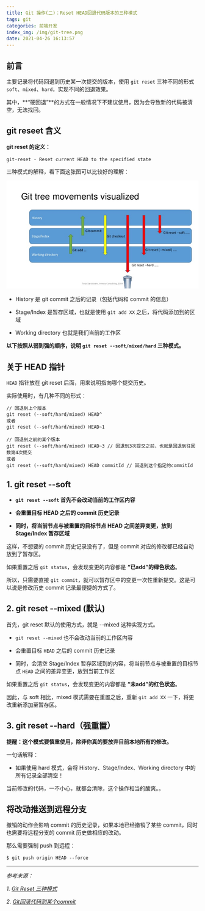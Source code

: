 ```yaml
---
title: Git 操作(二)：Reset HEAD回退代码版本的三种模式
tags: git
categories: 前端开发
index_img: /img/git-tree.png
date: 2021-04-26 16:13:57
---
```



## 前言

主要记录将代码回退到历史某一次提交的版本，使用 `git reset` 三种不同的形式 `soft`、`mixed`、`hard`，实现不同的回退效果。

其中，**“硬回退”**的方式在一般情况下不建议使用，因为会导致新的代码被清空，无法找回。

<!-- more -->

## git reseet 含义

**git reset 的定义：**

`git-reset - Reset current HEAD to the specified state`

三种模式的解释，看下面这张图可以比较好的理解：

![git](/img/git-tree.png)

- History 是 git commit 之后的记录（包括代码和 commit 的信息）

- Stage/Index 是暂存区域，也就是使用 `git add XX` 之后，将代码添加到的区域

- Working directory 也就是我们当前的工作区

**以下按照从弱到强的顺序，说明 `git reset --soft/mixed/hard` 三种模式。**

## 关于 HEAD 指针

`HEAD` 指针放在 git reset 后面，用来说明指向哪个提交历史。

实际使用时，有几种不同的形式：

```
// 回退到上个版本
git reset (--soft/hard/mixed) HEAD^
或者
git reset (--soft/hard/mixed) HEAD~1

// 回退到之前的某个版本
git reset (--soft/hard/mixed) HEAD~3 // 回退到3次提交之前，也就是回退到往回数第4次提交
或者
git reset (--soft/hard/mixed) HEAD commitId // 回退到这个指定的commitId
```

## 1. git reset --soft

- **`git reset --soft` 首先不会改动当前的工作区内容**

- **会重置目标 HEAD 之后的 commit 历史记录**

- **同时，将当前节点与被重置的目标节点 HEAD 之间差异变更，放到 Stage/Index 暂存区域**

这样，不想要的 commit 历史记录没有了，但是 commit 对应的修改都已经自动放到了暂存区。

如果重置之后 `git status`，会发现变更的内容都是 **“已add”的绿色状态**。

所以，只需要直接 `git commit`，就可以暂存区中的变更一次性重新提交。这是可以说是修改历史 commit 记录最便捷的方式了。

## 2. git reset --mixed (默认)

首先，git reset 默认的使用方式，就是 --mixed 这种实现方式。

- `git reset --mixed` 也不会改动当前的工作区内容

- 会重置目标 `HEAD` 之后的 commit 历史记录

- 同时，会清空 Stage/Index 暂存区域到的内容，将当前节点与被重置的目标节点 `HEAD` 之间的差异变更，放到当前工作区

如果重置之后 `git status`，会发现变更的内容都是 **“未add”的红色状态**。

因此，与 soft 相比，mixed 模式需要在重置之后，重新 `git add XX` 一下，将更改重新添加至暂存区。

## 3. git reset --hard（强重置）

**提醒：这个模式要慎重使用，除非你真的要放弃目前本地所有的修改。**

一句话解释：

- 如果使用 hard 模式，会将 History、Stage/Index、Working directory 中的所有记录全部清空！

当前修改的代码，一不小心，就都会清除，这个操作相当的酸爽。。

## 将改动推送到远程分支

撤销的动作会影响 commit 的历史记录，如果本地已经撤销了某些 commit，同时也需要将远程分支的 commit 历史做相应的改动。

那么需要强制 push 到远程：

```
$ git push origin HEAD --force
```

---

_参考来源：_

_1. [Git Reset 三种模式](https://www.jianshu.com/p/c2ec5f06cf1a)_

_2. [Git回滚代码到某个commit](https://www.cnblogs.com/hukuangjie/p/11369434.html)_